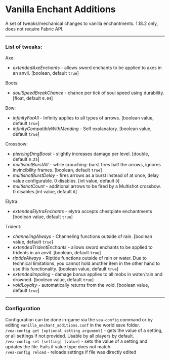 # Vanilla Enchant Additions
A set of tweaks/mechanical changes to vanilla enchantments. 1.18.2 only, does not require Fabric API.
___
### List of tweaks:<br>
Axe:
- *extendedAxeEnchants* - allows sword enchants to be applied to axes in an anvil. [boolean, default `true`]

Boots:
- *soulSpeedBreakChance* - chance per tick of soul speed using durability. [float, default `0.04`]

Bow:
- *infinityForAll* - Infinity applies to all types of arrows. [boolean value, default `true`]
- *infinityCompatibleWithMending* - Self explanatory. [boolean value, default `true`]

Crossbow:
- *piercingDmgBoost* - slightly increases damage per level. [double, default `0.25`]
- *multishotBurstAlt* - while crouching: burst fires half the arrows, ignores invincibility frames. [boolean, default `true`]
- *multishotBurstDelay* - fires arrows as a burst instead of at once, delay value configurable. 0 disables. [int value, default `0`]
- *multishotCount* - additional arrows to be fired by a Multishot crossbow. 0 disables.[int value, default `0`]

Elytra:
- *extendedElytraEnchants* - elytra accepts chestplate enchantments [boolean value, default `true`]

Trident:
- *channelingAlways* - Channeling functions outside of rain. [boolean value, default `true`]
- *extendedTridentEnchants* - allows sword enchants to be applied to tridents in an anvil. [boolean, default `true`]
- *riptideAlways* - Riptide functions outside of rain or water. Due to technical limitations, you cannot hold another item in the other hand to use this functionality. [boolean value, default `true`]
- *extendedImpaling* - damage bonus applies to all mobs in water/rain and drowned. [boolean value, default `true`]
- *voidLoyalty* - automatically returns from the void. [boolean value, default `true`]
___
### Configuration
Configuration can be done in-game via the `vea-config` command or by editing `vanilla_enchant_additions.conf` in the world save folder.</br>
`/vea-config get [optional setting argument]` - gets the value of a setting, or all settings if not provided. Usable by all players by default.</br>
`/vea-config set [setting] [value]` - sets the value of a setting and updates the file. Fails if value type does not match.</br>
`/vea-config reload` - reloads settings if file was directly edited

